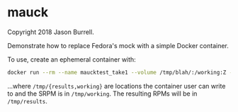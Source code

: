 mauck
=====

Copyright 2018 Jason Burrell.

Demonstrate how to replace Fedora's mock with a simple Docker container.

To use, create an ephemeral container with:

```bash
docker run --rm --name maucktest_take1 --volume /tmp/blah/:/working:Z --volume /tmp/results:/results:Z jaybeeunix/mauck:latest /working/dash-0.5.9-5.fc28.src.rpm
```

...where `/tmp/{results,working}` are locations the container user can write to
and the SRPM is in `/tmp/working`. The resulting RPMs will be in `/tmp/results`.

